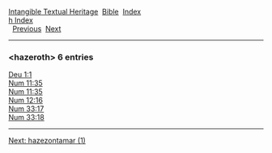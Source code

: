 [Intangible Textual Heritage](../../index)  [Bible](../index) 
[Index](index)   
[h Index](_h_)  
  [Previous](c05259)  [Next](c05261) 

------------------------------------------------------------------------

### &lt;hazeroth&gt; 6 entries

[Deu 1:1](../kjv/deu001.htm#001)  
[Num 11:35](../kjv/num011.htm#035)  
[Num 11:35](../kjv/num011.htm#035)  
[Num 12:16](../kjv/num012.htm#016)  
[Num 33:17](../kjv/num033.htm#017)  
[Num 33:18](../kjv/num033.htm#018)  

------------------------------------------------------------------------

[Next: hazezontamar (1)](c05261)
